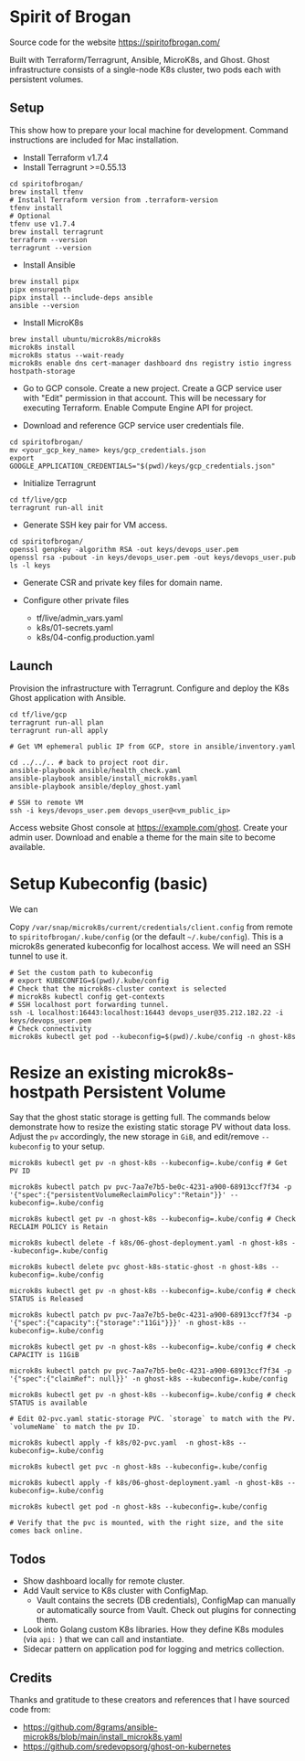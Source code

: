 # Spirit of Brogan

Source code for the website https://spiritofbrogan.com/

Built with Terraform/Terragrunt, Ansible, MicroK8s, and Ghost. Ghost infrastructure consists of a single-node K8s cluster, two pods each with persistent volumes.

## Setup

This show how to prepare your local machine for development. Command instructions are included for Mac installation.

- Install Terraform v1.7.4
- Install Terragrunt >=0.55.13

```
cd spiritofbrogan/
brew install tfenv
# Install Terraform version from .terraform-version
tfenv install
# Optional
tfenv use v1.7.4
brew install terragrunt
terraform --version
terragrunt --version
```

- Install Ansible

```
brew install pipx
pipx ensurepath
pipx install --include-deps ansible
ansible --version
```

- Install MicroK8s

```
brew install ubuntu/microk8s/microk8s
microk8s install
microk8s status --wait-ready
microk8s enable dns cert-manager dashboard dns registry istio ingress hostpath-storage
```

- Go to GCP console. Create a new project. Create a GCP service user with "Edit" permission in that account. This will be necessary for executing Terraform. Enable Compute Engine API for project.

- Download and reference GCP service user credentials file.

```
cd spiritofbrogan/
mv <your_gcp_key_name> keys/gcp_credentials.json
export GOOGLE_APPLICATION_CREDENTIALS="$(pwd)/keys/gcp_credentials.json"
```

- Initialize Terragrunt

```
cd tf/live/gcp
terragrunt run-all init
```

- Generate SSH key pair for VM access.

```
cd spiritofbrogan/
openssl genpkey -algorithm RSA -out keys/devops_user.pem
openssl rsa -pubout -in keys/devops_user.pem -out keys/devops_user.pub
ls -l keys
```

- Generate CSR and private key files for domain name.

- Configure other private files
  - tf/live/admin_vars.yaml
  - k8s/01-secrets.yaml
  - k8s/04-config.production.yaml

## Launch

Provision the infrastructure with Terragrunt. Configure and deploy the K8s Ghost application with Ansible.

```
cd tf/live/gcp
terragrunt run-all plan
terragrunt run-all apply

# Get VM ephemeral public IP from GCP, store in ansible/inventory.yaml

cd ../../.. # back to project root dir.
ansible-playbook ansible/health_check.yaml
ansible-playbook ansible/install_microk8s.yaml
ansible-playbook ansible/deploy_ghost.yaml

# SSH to remote VM
ssh -i keys/devops_user.pem devops_user@<vm_public_ip>
```
Access website Ghost console at https://example.com/ghost. Create your admin user. Download and enable a theme for the main site to become available.

# Setup Kubeconfig (basic)

We can 

Copy `/var/snap/microk8s/current/credentials/client.config` from remote to `spiritofbrogan/.kube/config` (or the default `~/.kube/config`). This is a microk8s generated kubeconfig for localhost access. We will need an SSH tunnel to use it.

```
# Set the custom path to kubeconfig
# export KUBECONFIG=$(pwd)/.kube/config
# Check that the microk8s-cluster context is selected
# microk8s kubectl config get-contexts
# SSH localhost port forwarding tunnel.
ssh -L localhost:16443:localhost:16443 devops_user@35.212.182.22 -i keys/devops_user.pem
# Check connectivity
microk8s kubectl get pod --kubeconfig=$(pwd)/.kube/config -n ghost-k8s
```

# Resize an existing microk8s-hostpath Persistent Volume

Say that the ghost static storage is getting full. The commands below demonstrate how to resize the existing static storage PV without data loss. Adjust the `pv` accordingly, the new storage in `GiB`, and edit/remove `--kubeconfig` to your setup.

```
microk8s kubectl get pv -n ghost-k8s --kubeconfig=.kube/config # Get PV ID

microk8s kubectl patch pv pvc-7aa7e7b5-be0c-4231-a900-68913ccf7f34 -p '{"spec":{"persistentVolumeReclaimPolicy":"Retain"}}' --kubeconfig=.kube/config

microk8s kubectl get pv -n ghost-k8s --kubeconfig=.kube/config # Check RECLAIM POLICY is Retain

microk8s kubectl delete -f k8s/06-ghost-deployment.yaml -n ghost-k8s --kubeconfig=.kube/config

microk8s kubectl delete pvc ghost-k8s-static-ghost -n ghost-k8s --kubeconfig=.kube/config

microk8s kubectl get pv -n ghost-k8s --kubeconfig=.kube/config # check STATUS is Released

microk8s kubectl patch pv pvc-7aa7e7b5-be0c-4231-a900-68913ccf7f34 -p '{"spec":{"capacity":{"storage":"11Gi"}}}' -n ghost-k8s --kubeconfig=.kube/config

microk8s kubectl get pv -n ghost-k8s --kubeconfig=.kube/config # check CAPACITY is 11GiB

microk8s kubectl patch pv pvc-7aa7e7b5-be0c-4231-a900-68913ccf7f34 -p '{"spec":{"claimRef": null}}' -n ghost-k8s --kubeconfig=.kube/config

microk8s kubectl get pv -n ghost-k8s --kubeconfig=.kube/config # check STATUS is available

# Edit 02-pvc.yaml static-storage PVC. `storage` to match with the PV. `volumeName` to match the pv ID.

microk8s kubectl apply -f k8s/02-pvc.yaml  -n ghost-k8s --kubeconfig=.kube/config

microk8s kubectl get pvc -n ghost-k8s --kubeconfig=.kube/config

microk8s kubectl apply -f k8s/06-ghost-deployment.yaml -n ghost-k8s --kubeconfig=.kube/config

microk8s kubectl get pod -n ghost-k8s --kubeconfig=.kube/config

# Verify that the pvc is mounted, with the right size, and the site comes back online.
```

## Todos

- Show dashboard locally for remote cluster.
- Add Vault service to K8s cluster with ConfigMap.
  - Vault contains the secrets (DB credentials), ConfigMap can manually or automatically source from Vault. Check out plugins for connecting them.
- Look into Golang custom K8s libraries. How they define K8s modules (via `api: `) that we can call and instantiate.
- Sidecar pattern on application pod for logging and metrics collection.

## Credits

Thanks and gratitude to these creators and references that I have sourced code from:
- https://github.com/8grams/ansible-microk8s/blob/main/install_microk8s.yaml
- https://github.com/sredevopsorg/ghost-on-kubernetes